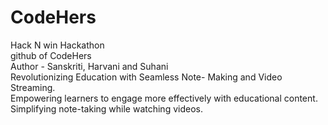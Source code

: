# CodeHers
Hack N win Hackathon
<br>
github of CodeHers
<br>
Author - Sanskriti, Harvani and Suhani
<br>
Revolutionizing	Education	with	Seamless	Note-
Making and Video Streaming.<br>
Empowering learners to engage more effectively
with educational content.<br>
Simplifying note-taking while watching videos.



